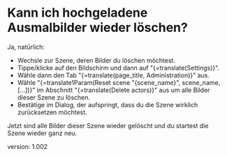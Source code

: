 # Kann ich hochgeladene Ausmalbilder wieder löschen?

Ja, natürlich:

* Wechsle zur Szene, deren Bilder du löschen möchtest.
* Tippe/klicke auf den Bildschirm und dann auf "{=translate(Settings)}".
* Wähle dann den Tab "{=translate(page_title, Administration)}" aus.
* Wähle "{=translate1Param(Reset scene "{scene_name}", scene_name, […])}" im Abschnitt "{=translate(Delete actors)}" aus um alle Bilder dieser Szene zu löschen.
* Bestätige im Dialog, der aufspringt, dass du die Szene wirklich zurücksetzen möchtest.

Jetzt sind alle Bilder dieser Szene wieder gelöscht und du startest die Szene wieder ganz neu.

version: 1.002
